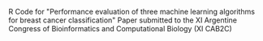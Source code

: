 R Code for "Performance evaluation of three machine learning algorithms for breast cancer classification" 
Paper submitted to the XI Argentine Congress of Bioinformatics and Computational Biology (XI CAB2C) 
